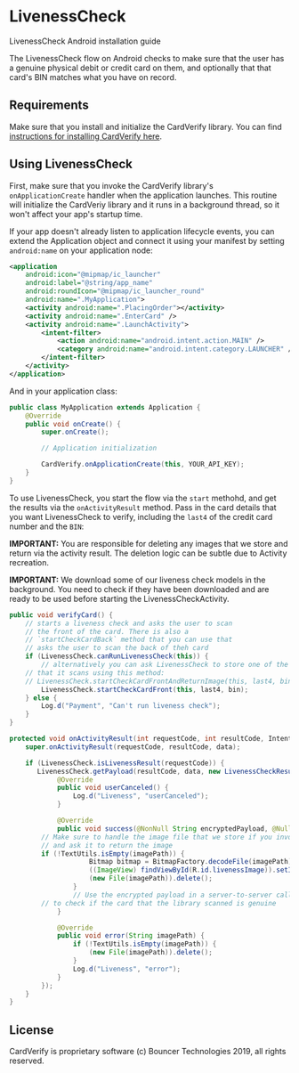 # LivenessCheck

LivenessCheck Android installation guide

The LivenessCheck flow on Android checks to make sure that the user
has a genuine physical debit or credit card on them, and optionally
that that card's BIN matches what you have on record.

## Requirements

Make sure that you install and initialize the CardVerify library. You
can find [instructions for installing CardVerify here](README.md).

## Using LivenessCheck

First, make sure that you invoke the CardVerify library's
`onApplicationCreate` handler when the application launches. This
routine will initialize the CardVeriy library and it runs in a
background thread, so it won't affect your app's startup time.

If your app doesn't already listen to application lifecycle events,
you can extend the Application object and connect it using your
manifest by setting `android:name` on your application node:

```xml
<application
    android:icon="@mipmap/ic_launcher"
    android:label="@string/app_name"
    android:roundIcon="@mipmap/ic_launcher_round"
    android:name=".MyApplication">
    <activity android:name=".PlacingOrder"></activity>
    <activity android:name=".EnterCard" />
    <activity android:name=".LaunchActivity">
        <intent-filter>
            <action android:name="android.intent.action.MAIN" />
            <category android:name="android.intent.category.LAUNCHER" />
        </intent-filter>
    </activity>
</application>
```

And in your application class:

```java
public class MyApplication extends Application {
    @Override
    public void onCreate() {
        super.onCreate();

        // Application initialization

        CardVerify.onApplicationCreate(this, YOUR_API_KEY);
    }
}
```

To use LivenessCheck, you start the flow via the `start` methohd, and
get the results via the `onActivityResult` method. Pass in the card
details that you want LivenessCheck to verify, including the `last4` of
the credit card number and the `BIN`:

**IMPORTANT:** You are responsible for deleting any images that we store
and return via the activity result. The deletion logic can be subtle
due to Activity recreation.

**IMPORTANT:** We download some of our liveness check models in the
background. You need to check if they have been downloaded and are
ready to be used before starting the LivenessCheckActivity.


```java
public void verifyCard() {
    // starts a liveness check and asks the user to scan
    // the front of the card. There is also a
    // `startCheckCardBack` method that you can use that
    // asks the user to scan the back of theh card
    if (LivenessCheck.canRunLivenessCheck(this)) {
        // alternatively you can ask LivenessCheck to store one of the images
	// that it scans using this method:
	// LivenessCheck.startCheckCardFrontAndReturnImage(this, last4, bin)
        LivenessCheck.startCheckCardFront(this, last4, bin);
    } else {
        Log.d("Payment", "Can't run liveness check");
    }
}

protected void onActivityResult(int requestCode, int resultCode, Intent data) {
    super.onActivityResult(requestCode, resultCode, data);

    if (LivenessCheck.isLivenessResult(requestCode)) {
       LivenessCheck.getPayload(resultCode, data, new LivenessCheckResult() {
            @Override
            public void userCanceled() {
                Log.d("Liveness", "userCanceled");
            }

            @Override
            public void success(@NonNull String encryptedPayload, @Nullable String imagePath) {
		// Make sure to handle the image file that we store if you invoke the liveness check
		// and ask it to return the image
		if (!TextUtils.isEmpty(imagePath)) {
                    Bitmap bitmap = BitmapFactory.decodeFile(imagePath);
                    ((ImageView) findViewById(R.id.livenessImage)).setImageBitmap(bitmap);
                    (new File(imagePath)).delete();
                }
                // Use the encrypted payload in a server-to-server call with the Bouncer servers
		// to check if the card that the library scanned is genuine
            }

            @Override
            public void error(String imagePath) {
                if (!TextUtils.isEmpty(imagePath)) {
                    (new File(imagePath)).delete();
                }
                Log.d("Liveness", "error");
            }
        });
    }
}
```

## License

CardVerify is proprietary software (c) Bouncer Technologies 2019, all
rights reserved.
